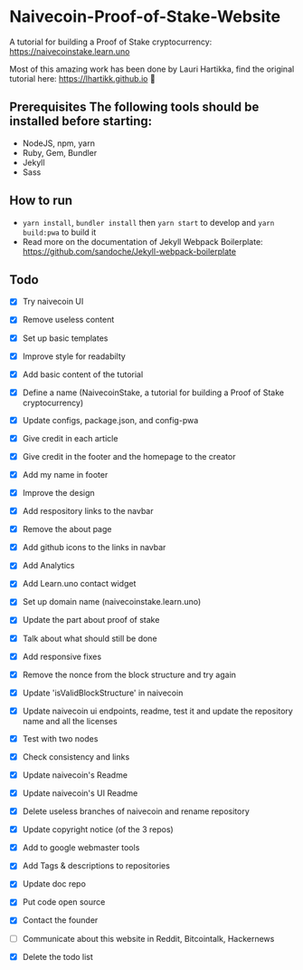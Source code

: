 # Naivecoin-Proof-of-Stake-Website

A tutorial for building a Proof of Stake cryptocurrency: https://naivecoinstake.learn.uno

Most of this amazing work has been done by Lauri Hartikka, find the original tutorial here: https://lhartikk.github.io 👏

## Prerequisites The following tools should be installed before starting:
* NodeJS, npm, yarn
* Ruby, Gem, Bundler
* Jekyll
* Sass

## How to run
* `yarn install`, `bundler install` then `yarn start` to develop and `yarn build:pwa` to build it
* Read more on the documentation of Jekyll Webpack Boilerplate: https://github.com/sandoche/Jekyll-webpack-boilerplate

## Todo
- [x] Try naivecoin UI
- [x] Remove useless content
- [x] Set up basic templates
- [x] Improve style for readabilty
- [x] Add basic content of the tutorial
- [x] Define a name (NaivecoinStake, a tutorial for building a Proof of Stake cryptocurrency)
- [x] Update configs, package.json, and config-pwa
- [x] Give credit in each article
- [x] Give credit in the footer and the homepage to the creator
- [x] Add my name in footer
- [x] Improve the design
- [x] Add respository links to the navbar
- [x] Remove the about page
- [x] Add github icons to the links in navbar
- [x] Add Analytics
- [x] Add Learn.uno contact widget
- [x] Set up domain name (naivecoinstake.learn.uno)
- [x] Update the part about proof of stake
- [x] Talk about what should still be done
- [x] Add responsive fixes
- [x] Remove the nonce from the block structure and try again
- [x] Update 'isValidBlockStructure' in naivecoin
- [x] Update naivecoin ui endpoints, readme, test it and update the repository name and all the licenses
- [x] Test with two nodes
- [x] Check consistency and links
- [x] Update naivecoin's Readme
- [x] Update naivecoin's UI Readme
- [x] Delete useless branches of naivecoin and rename repository
- [x] Update copyright notice (of the 3 repos)
- [x] Add to google webmaster tools
- [x] Add Tags & descriptions to repositories
- [x] Update doc repo
- [x] Put code open source
- [x] Contact the founder
- [ ] Communicate about this website in Reddit, Bitcointalk, Hackernews
- [x] Delete the todo list

